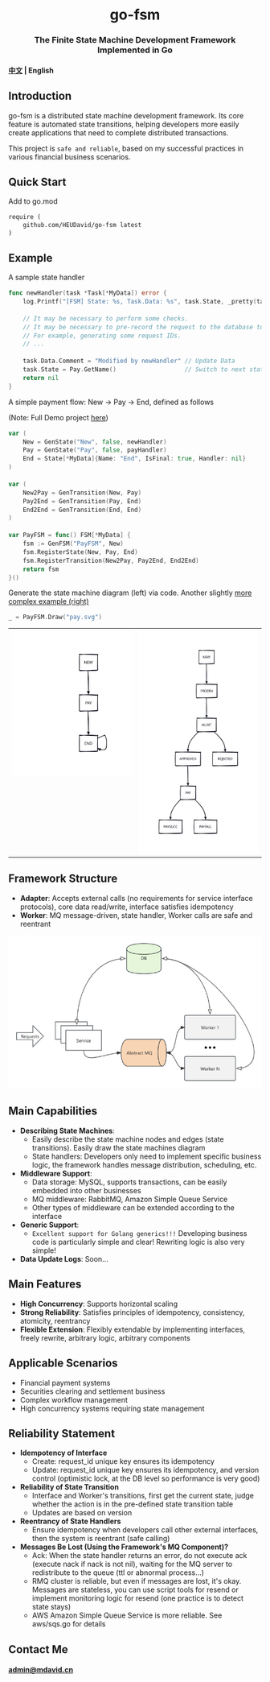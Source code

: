<h1 align="center">go-fsm</h1>
<h3 align="center">The Finite State Machine Development Framework Implemented in Go</h3>

#### [中文](README_Chinese.md) | English

## Introduction

go-fsm is a distributed state machine development framework. Its core feature is automated state transitions, helping developers more easily create applications that need to complete distributed transactions.

This project is `safe and reliable`, based on my successful practices in various financial business scenarios.

## Quick Start

Add to go.mod

```
require (
	github.com/HEUDavid/go-fsm latest
)
```

## Example

A sample state handler

```go
func newHandler(task *Task[*MyData]) error {
	log.Printf("[FSM] State: %s, Task.Data: %s", task.State, _pretty(task.GetData()))

	// It may be necessary to perform some checks.
	// It may be necessary to pre-record the request to the database to ensure idempotency.
	// For example, generating some request IDs.
	// ...

	task.Data.Comment = "Modified by newHandler" // Update Data
	task.State = Pay.GetName()                   // Switch to next state
	return nil
}
```

A simple payment flow: New -> Pay -> End, defined as follows

(Note: Full Demo project [here](https://github.com/HEUDavid/go-fsm-demo))

```go
var (
	New = GenState("New", false, newHandler)
	Pay = GenState("Pay", false, payHandler)
	End = State[*MyData]{Name: "End", IsFinal: true, Handler: nil}
)

var (
	New2Pay = GenTransition(New, Pay)
	Pay2End = GenTransition(Pay, End)
	End2End = GenTransition(End, End)
)

var PayFSM = func() FSM[*MyData] {
	fsm := GenFSM("PayFSM", New)
	fsm.RegisterState(New, Pay, End)
	fsm.RegisterTransition(New2Pay, Pay2End, End2End)
	return fsm
}()
```

Generate the state machine diagram (left) via code. Another slightly [more complex example (right)](https://github.com/HEUDavid/go-fsm/blob/main/pkg/metadata/view_test.go#L10)


```go
_ = PayFSM.Draw("pay.svg")
```

<table>
  <tr>
    <td valign="top"><img src="./docs/assets/pay.svg" alt="PayFSM" width="500"/></td>
    <td valign="top"><img src="./docs/assets/audits.svg" alt="AuditsFSM" width="500"/></td>
  </tr>
</table>

## Framework Structure

- **Adapter**: Accepts external calls (no requirements for service interface protocols), core data read/write, interface satisfies idempotency
- **Worker**: MQ message-driven, state handler, Worker calls are safe and reentrant

<img src="./docs/assets/arch.png" alt="Architecture"/>

## Main Capabilities

- **Describing State Machines**:
  - Easily describe the state machine nodes and edges (state transitions). Easily draw the state machines diagram
  - State handlers: Developers only need to implement specific business logic, the framework handles message distribution, scheduling, etc.
- **Middleware Support**:
  - Data storage: MySQL, supports transactions, can be easily embedded into other businesses
  - MQ middleware: RabbitMQ, Amazon Simple Queue Service
  - Other types of middleware can be extended according to the interface
- **Generic Support**:
  - `Excellent support for Golang generics!!!` Developing business code is particularly simple and clear! Rewriting logic is also very simple!
- **Data Update Logs**: Soon...

## Main Features

- **High Concurrency**: Supports horizontal scaling
- **Strong Reliability**: Satisfies principles of idempotency, consistency, atomicity, reentrancy
- **Flexible Extension**: Flexibly extendable by implementing interfaces, freely rewrite, arbitrary logic, arbitrary components

## Applicable Scenarios

- Financial payment systems
- Securities clearing and settlement business
- Complex workflow management
- High concurrency systems requiring state management

## Reliability Statement

- **Idempotency of Interface**
  - Create: request_id unique key ensures its idempotency
  - Update: request_id unique key ensures its idempotency, and version control (optimistic lock, at the DB level so performance is very good)
- **Reliability of State Transition**
  - Interface and Worker's transitions, first get the current state, judge whether the action is in the pre-defined state transition table
  - Updates are based on version
- **Reentrancy of State Handlers**
  - Ensure idempotency when developers call other external interfaces, then the system is reentrant (safe calling)
- **Messages Be Lost (Using the Framework's MQ Component)?**
  - Ack: When the state handler returns an error, do not execute ack (execute nack if nack is not nil), waiting for the MQ server to redistribute to the queue (ttl or abnormal process...)
  - RMQ cluster is reliable, but even if messages are lost, it's okay. Messages are stateless, you can use script tools for resend or implement monitoring logic for resend (one practice is to detect state stays)
  - AWS Amazon Simple Queue Service is more reliable. See aws/sqs.go for details


## Contact Me

#### admin@mdavid.cn

